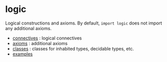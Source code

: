 logic
=====

Logical constructions and axioms. By default, `import logic` does not
import any additional axioms.

* [connectives](connectives/connectives.md) : logical connectives
* [axioms](axioms/axioms.md) : additional axioms
* [classes](classes/classes.md) : classes for inhabited types, 
decidable types, etc.  
* [examples](examples/examples.md)
